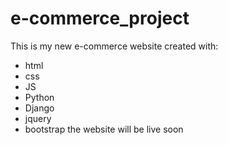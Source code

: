 # e-commerce_project
This is my new e-commerce website created with:
- html
- css
- JS
- Python
- Django
- jquery
- bootstrap
the website will be live soon
